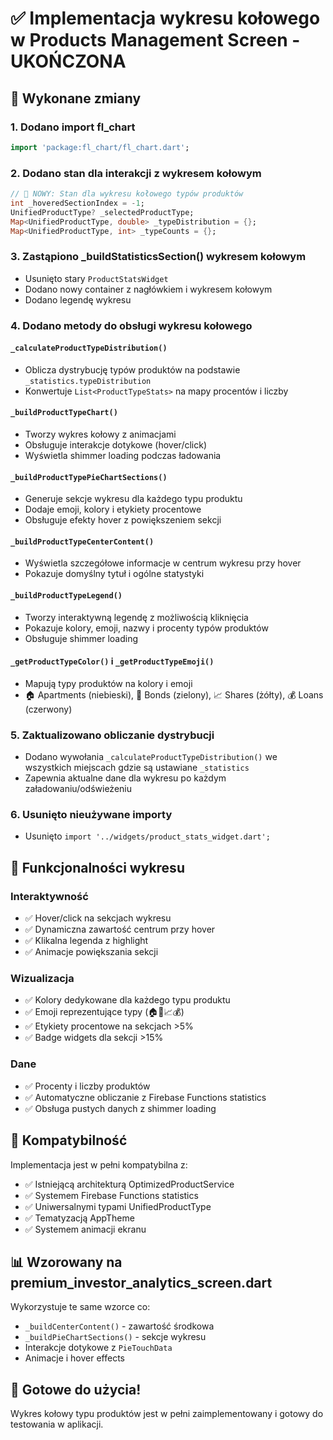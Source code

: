 # ✅ Implementacja wykresu kołowego w Products Management Screen - UKOŃCZONA

## 🎯 Wykonane zmiany

### 1. **Dodano import fl_chart**
```dart
import 'package:fl_chart/fl_chart.dart';
```

### 2. **Dodano stan dla interakcji z wykresem kołowym**
```dart
// 🚀 NOWY: Stan dla wykresu kołowego typów produktów
int _hoveredSectionIndex = -1;
UnifiedProductType? _selectedProductType;
Map<UnifiedProductType, double> _typeDistribution = {};
Map<UnifiedProductType, int> _typeCounts = {};
```

### 3. **Zastąpiono _buildStatisticsSection() wykresem kołowym**
- Usunięto stary `ProductStatsWidget`
- Dodano nowy container z nagłówkiem i wykresem kołowym
- Dodano legendę wykresu

### 4. **Dodano metody do obsługi wykresu kołowego**

#### `_calculateProductTypeDistribution()`
- Oblicza dystrybucję typów produktów na podstawie `_statistics.typeDistribution`
- Konwertuje `List<ProductTypeStats>` na mapy procentów i liczby

#### `_buildProductTypeChart()`
- Tworzy wykres kołowy z animacjami
- Obsługuje interakcje dotykowe (hover/click)
- Wyświetla shimmer loading podczas ładowania

#### `_buildProductTypePieChartSections()`
- Generuje sekcje wykresu dla każdego typu produktu
- Dodaje emoji, kolory i etykiety procentowe
- Obsługuje efekty hover z powiększeniem sekcji

#### `_buildProductTypeCenterContent()`
- Wyświetla szczegółowe informacje w centrum wykresu przy hover
- Pokazuje domyślny tytuł i ogólne statystyki

#### `_buildProductTypeLegend()`
- Tworzy interaktywną legendę z możliwością kliknięcia
- Pokazuje kolory, emoji, nazwy i procenty typów produktów
- Obsługuje shimmer loading

#### `_getProductTypeColor()` i `_getProductTypeEmoji()`
- Mapują typy produktów na kolory i emoji
- 🏠 Apartments (niebieski), 📜 Bonds (zielony), 📈 Shares (żółty), 💰 Loans (czerwony)

### 5. **Zaktualizowano obliczanie dystrybucji**
- Dodano wywołania `_calculateProductTypeDistribution()` we wszystkich miejscach gdzie są ustawiane `_statistics`
- Zapewnia aktualne dane dla wykresu po każdym załadowaniu/odświeżeniu

### 6. **Usunięto nieużywane importy**
- Usunięto `import '../widgets/product_stats_widget.dart';`

## 🎨 Funkcjonalności wykresu

### **Interaktywność**
- ✅ Hover/click na sekcjach wykresu
- ✅ Dynamiczna zawartość centrum przy hover
- ✅ Klikalna legenda z highlight
- ✅ Animacje powiększania sekcji

### **Wizualizacja**
- ✅ Kolory dedykowane dla każdego typu produktu
- ✅ Emoji reprezentujące typy (🏠📜📈💰)
- ✅ Etykiety procentowe na sekcjach >5%
- ✅ Badge widgets dla sekcji >15%

### **Dane**
- ✅ Procenty i liczby produktów
- ✅ Automatyczne obliczanie z Firebase Functions statistics
- ✅ Obsługa pustych danych z shimmer loading

## 🔄 Kompatybilność

Implementacja jest w pełni kompatybilna z:
- ✅ Istniejącą architekturą OptimizedProductService
- ✅ Systemem Firebase Functions statistics
- ✅ Uniwersalnymi typami UnifiedProductType
- ✅ Tematyzacją AppTheme
- ✅ Systemem animacji ekranu

## 📊 Wzorowany na premium_investor_analytics_screen.dart

Wykorzystuje te same wzorce co:
- `_buildCenterContent()` - zawartość środkowa
- `_buildPieChartSections()` - sekcje wykresu
- Interakcje dotykowe z `PieTouchData`
- Animacje i hover effects

## 🚀 Gotowe do użycia!

Wykres kołowy typu produktów jest w pełni zaimplementowany i gotowy do testowania w aplikacji.
